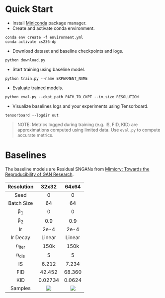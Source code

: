 # Quick Start
* Install [Miniconda](https://docs.conda.io/en/latest/miniconda.html) package manager.
* Create and activate conda environment.

```shell
conda env create -f environment.yml
conda activate cs236-dp
```

* Download dataset and baseline checkpoints and logs.

```shell
python download.py
```

* Start training using baseline model.

```shell
python train.py --name EXPERMENT_NAME
```

* Evaluate trained models.

```shell
python eval.py --ckpt_path PATH_TO_CKPT --im_size RESOLUTION
```

* Visualize baselines logs and your experiments using Tensorboard.

```shell
tensorboard --logdir out
```

> NOTE: Metrics logged during training (e.g. IS, FID, KID) are approximations computed using limited data. Use `eval.py` to compute accurate metrics.

# Baselines
The baseline models are Residual SNGANs from [Mimicry: Towards the Reproducibility of GAN Research](https://github.com/kwotsin/mimicry).

Resolution                |32x32                       |64x64
:------------------------:|:-------------------------:|:-------------------------:
Seed                      |0                          |0
Batch Size                |64                         |64
β<sub>1</sub>             |0                          |0
β<sub>2</sub>             |0.9                        |0.9
lr                        |2e-4                       |2e-4
lr Decay                  |Linear                     |Linear
n<sub>iter</sub>          |150k                       |150k
n<sub>dis</sub>           |5                          |5
IS                        |6.212                      |7.234
FID                       |42.452                     |68.360
KID                       |0.02734                    |0.0624
Samples                   |![](https://user-images.githubusercontent.com/50810315/135712701-9a154614-1703-4aa4-94a3-54db05908dd8.png)   |![](https://user-images.githubusercontent.com/50810315/135712698-e7294a67-949b-482f-9212-075a7ddb59a6.png)

